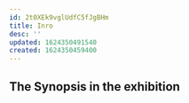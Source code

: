 ```yaml
---
id: 2t0XEk9vglUdfC5fJgBHm
title: Inro
desc: ''
updated: 1624350491540
created: 1624350459400
---
```


## The Synopsis in the exhibition